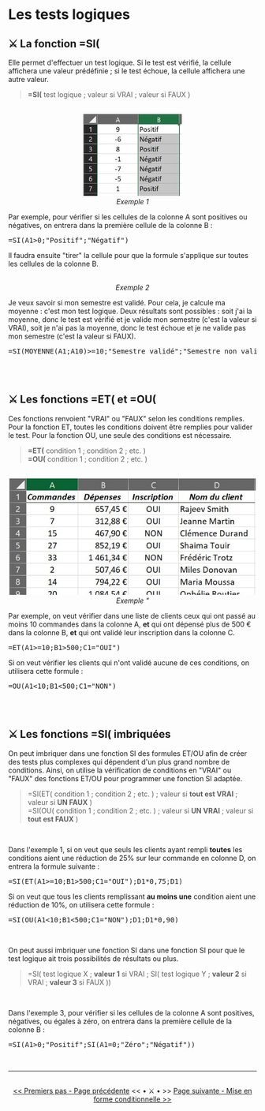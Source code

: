 <h1> Les tests logiques </h1>

<h2> ⚔️ La fonction =SI( </h2>

<p>Elle permet d'effectuer un test logique. Si le test est vérifié, la cellule affichera une valeur prédéfinie ; si le test échoue, la cellule affichera une autre valeur.</p>

<blockquote> <b>=SI(</b> test logique ; valeur si VRAI ; valeur si FAUX )</blockquote>

<br>

<center> <img width=200 src="images/fonction_si.JPG" alt="Exemple 1" /> </center>

<center> <i>Exemple 1</i> </center>

<p>Par exemple, pour vérifier si les cellules de la colonne A sont positives ou négatives, on entrera dans la première cellule de la colonne B : </p>
<pre>=SI(A1>0;"Positif";"Négatif")</pre>

<p>Il faudra ensuite "tirer" la cellule pour que la formule s'applique sur toutes les cellules de la colonne B.</p>

<br>
<center> <i>Exemple 2</i> </center>

<p>Je veux savoir si mon semestre est validé. Pour cela, je calcule ma moyenne : c'est mon test logique. Deux résultats sont possibles : soit j'ai la moyenne, donc le test est vérifié et je valide mon semestre (c'est la valeur si VRAI), soit je n'ai pas la moyenne, donc le test échoue et je ne valide pas mon semestre (c'est la valeur si FAUX).</p>
<pre>=SI(MOYENNE(A1;A10)>=10;"Semestre validé";"Semestre non validé")</pre>

<br>
<br>

<h2> ⚔️ Les fonctions =ET( et =OU( </h2>

<p>Ces fonctions renvoient "VRAI" ou "FAUX" selon les conditions remplies. Pour la fonction ET, toutes les conditions doivent être remplies pour valider le test. Pour la fonction OU, une seule des conditions est nécessaire.</p>

<blockquote><b>=ET(</b> condition 1 ; condition 2 ; etc. ) <br>
<b>=OU(</b> condition 1 ; condition 2 ; etc. ) </blockquote>

<br>

<center> <img width=500 src="images/fonction_etou.JPG" alt="Exemple 2" /> </center>

<center> <i>Exemple "</i> </center>

<p>Par exemple, on veut vérifier dans une liste de clients ceux qui ont passé au moins 10 commandes dans la colonne A, <b>et</b> qui ont dépensé plus de 500 € dans la colonne B, <b>et</b> qui ont validé leur inscription dans la colonne C. </p>
<pre>=ET(A1>=10;B1>500;C1="OUI") </pre>
<p>Si on veut vérifier les clients qui n'ont validé aucune de ces conditions, on utilisera cette formule : </p>
<pre>=OU(A1<10;B1<500;C1="NON")</pre>

<br>
<br>

<h2> ⚔️ Les fonctions =SI( imbriquées </h2>

<p>On peut imbriquer dans une fonction SI des formules ET/OU afin de créer des tests plus complexes qui dépendent d'un plus grand nombre de conditions. Ainsi, on utilise la vérification de conditions en "VRAI" ou "FAUX" des fonctions ET/OU pour programmer une fonction SI adaptée.</p>

<blockquote>=SI(ET( condition 1 ; condition 2 ; etc. ) ; valeur si <b>tout est VRAI</b> ; valeur si <b>UN FAUX</b> ) <br>
=SI(OU( condition 1 ; condition 2 ; etc. ) ; valeur si <b>UN VRAI</b> ; valeur si <b>tout est FAUX</b> )</blockquote>

<br>

<p>Dans l'exemple 1, si on veut que seuls les clients ayant rempli <b>toutes</b> les conditions aient une réduction de 25% sur leur commande en colonne D, on entrera la formule suivante : </p>
<pre>=SI(ET(A1>=10;B1>500;C1="OUI");D1*0,75;D1)</pre>
<p>Si on veut que tous les clients remplissant <b>au moins une</b> condition aient une réduction de 10%, on utilisera cette formule : </p>
<pre>=SI(OU(A1<10;B1<500;C1="NON");D1;D1*0,90)</pre>

<br>

<p>On peut aussi imbriquer une fonction SI dans une fonction SI pour que le test logique ait trois possibilités de résultats ou plus.</p>

<blockquote>=SI( test logique X ; <b>valeur 1</b> si VRAI ; SI( test logique Y ; <b>valeur 2</b> si VRAI ; <b>valeur 3</b> si FAUX ))</blockquote>

<br>

<p>Dans l'exemple 3, pour vérifier si les cellules de la colonne A sont positives, négatives, ou égales à zéro, on entrera dans la première cellule de la colonne B : </p>
<pre>=SI(A1>0;"Positif";SI(A1=0;"Zéro";"Négatif"))</pre>

<br/>
<hr/>
<br/>

<center> <a href="premiers-pas" target="_self" title="Premiers pas"><< Premiers pas - Page précédente</a> << • ⚔️ • >> <a href="mise-en-forme-conditionnelle" target="_self" title="Mise en forme conditionnelle">Page suivante - Mise en forme conditionnelle >></a> </center>

